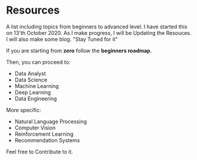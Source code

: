 # Resources

A list including topics from beginners to advanced level.
I have started this on 13'th October 2020.
As I make progress, I will be Updating the Resouces.
I will also make some blog. "Stay Tuned for it"


If you are starting from **zero** follow the **beginners roadmap**.

Then, you can proceed to:

- Data Analyst
- Data Science
- Machine Learning
- Deep Learning
- Data Engineering 

More specific:

- Natural Language Processing
- Computer Vision
- Reinforcement Learning
- Recommendation Systems


Feel free to Contribute to it.
